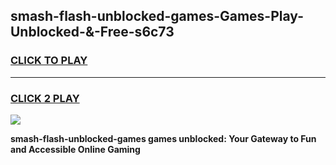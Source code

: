 
## smash-flash-unblocked-games-Games-Play-Unblocked-&-Free-s6c73
<h3>
<a href="https://premium76.site?title=smash-flash-unblocked-games&ref=24A">CLICK TO PLAY</a></h3>
<hr>

<h3>
<a href="https://premium76.site?title=smash-flash-unblocked-games&ref=24A">CLICK 2 PLAY</a>
  
</h3>

<a href="https://premium76.site?title=smash-flash-unblocked-games&ref=24A"><img src="https://clearcache.store/games.png"></a>


**smash-flash-unblocked-games games unblocked: Your Gateway to Fun and Accessible Online Gaming**
